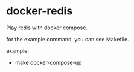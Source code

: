 # docker-redis

Play redis with docker compose.

for the example command, you can see Makefile.

example:

  - make docker-compose-up

